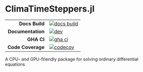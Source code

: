 # ClimaTimeSteppers.jl

|||
|---------------------:|:----------------------------------------------|
| **Docs Build**       | [![docs build][docs-bld-img]][docs-bld-url]   |
| **Documentation**    | [![dev][docs-dev-img]][docs-dev-url]          |
| **GHA CI**           | [![gha ci][gha-ci-img]][gha-ci-url]           |
| **Code Coverage**    | [![codecov][codecov-img]][codecov-url]        |

[docs-bld-img]: https://github.com/CliMA/ClimaTimeSteppers.jl/actions/workflows/Documentation.yml/badge.svg
[docs-bld-url]: https://github.com/CliMA/ClimaTimeSteppers.jl/actions/workflows/Documentation.yml

[docs-dev-img]: https://img.shields.io/badge/docs-dev-blue.svg
[docs-dev-url]: https://CliMA.github.io/ClimaTimeSteppers.jl/dev/

[gha-ci-img]: https://github.com/CliMA/ClimaTimeSteppers.jl/actions/workflows/ci.yml/badge.svg
[gha-ci-url]: https://github.com/CliMA/ClimaTimeSteppers.jl/actions/workflows/ci.yml

[codecov-img]: https://codecov.io/gh/CliMA/ClimaTimeSteppers.jl/branch/main/graph/badge.svg
[codecov-url]: https://codecov.io/gh/CliMA/ClimaTimeSteppers.jl

A CPU- and GPU-friendly package for solving ordinary differential equations
